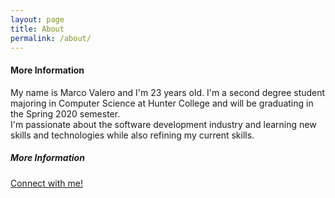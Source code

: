 ```yaml
---
layout: page
title: About
permalink: /about/
---
```


#### More Information

My name is Marco Valero and I'm 23 years old. I'm a second degree student majoring in Computer Science at Hunter College and will be graduating in the Spring 2020 semester.  
I'm passionate about the software development industry and learning new skills and technologies while also refining my current skills.

##### More Information

[Connect with me!](https://linkedin.com/in/valero-marco/)
